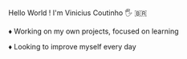 Hello World ! I'm Vinicius Coutinho :raised_hand_with_fingers_splayed: :brazil:	

 :diamonds: Working on my own projects, focused on learning 
  
 :diamonds: Looking to improve myself every day
  
